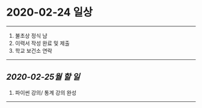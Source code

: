 # 2020-02-24 일상
-------------------------------
1. 불초상 정식 냠
2. 이력서 작성 완료 및 제출
3. 학교 보건소 연락
-----------------------------------
## *2020-02-25월 할 일*
1. 파이썬 강의/ 통계 강의 완성
------------

